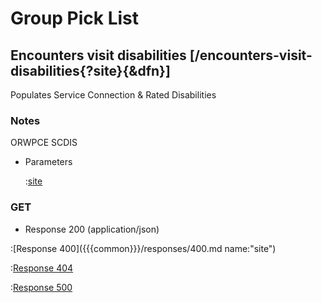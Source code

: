 # Group Pick List

## Encounters visit disabilities [/encounters-visit-disabilities{?site}{&dfn}]

Populates Service Connection & Rated Disabilities

### Notes

ORWPCE SCDIS

+ Parameters

    :[site]({{{common}}}/parameters/site.md)

### GET

+ Response 200 (application/json)

:[Response 400]({{{common}}}/responses/400.md name:"site")

:[Response 404]({{{common}}}/responses/404.md)

:[Response 500]({{{common}}}/responses/500.md)


